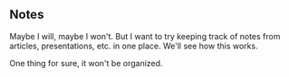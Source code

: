 ## Notes ##

Maybe I will, maybe I won't. But I want to try keeping track of notes from articles,
presentations, etc. in one place. We'll see how this works.

One thing for sure, it won't be organized.

